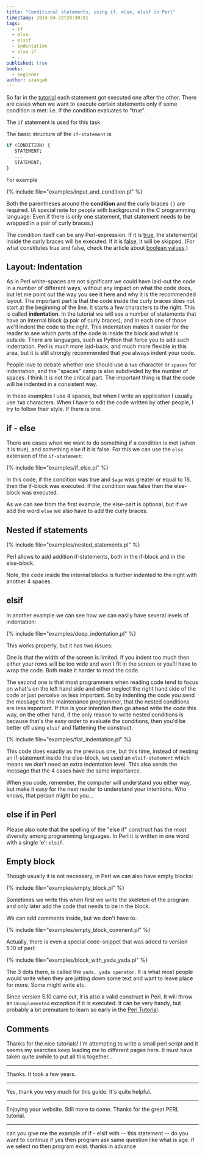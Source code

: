 ```yaml
---
title: "Conditional statements, using if, else, elsif in Perl"
timestamp: 2014-04-22T20:30:01
tags:
  - if
  - else
  - elsif
  - indentation
  - else if
  - ...
published: true
books:
  - beginner
author: szabgab
---
```



So far in the [tutorial](/perl-tutorial) each statement got executed one after the other. There
are cases when we want to execute certain statements only if some condition is met: i.e. if the condition
evaluates to "true".

The `if` statement is used for this task.


The basic structure of the `if-statement` is 

```perl
if (CONDITION) {
   STATEMENT;
   ...
   STATEMENT;
}
```

For example

{% include file="examples/input_and_condition.pl" %}

Both the parentheses around the **condition** and the curly braces `{}` are required.
(A special note for people with background in the C programming language:
Even if there is only one statement, that statement needs to be wrapped in a pair of curly braces.)

The condition itself can be any Perl-expression. If it is [true](/boolean-values-in-perl),
the statement(s) inside the curly braces will be executed. If it is [false](/boolean-values-in-perl),
it will be skipped. (For what constitutes true and false, check the article about [boolean values](/boolean-values-in-perl).)


## Layout: Indentation

As in Perl white-spaces are not significant we could have laid-out the code in a number of different ways, 
without any impact on what the code does, but let me point out the way you see it here and why
it is the recommended layout. The important part is that the code inside the curly braces does not start
at the beginning of the line. It starts a few characters to the right. This is called **indentation**.
In the tutorial we will see a number of statements that have an internal block (a pair of curly braces),
and in each one of those we'll indent the code to the right. This indentation makes it easier for the
reader to see which parts of the code is inside the block and what is outside.
There are languages, such as Python that force you to add such indentation. Perl is much more laid-back,
and much more flexible in this area, but it is still strongly recommended that you always indent your code.

People love to debate whether one should use a `tab` character or `spaces` for indentation,
and the "spaces" camp is also subdivided by the number of spaces. I think it is not the critical part.
The important thing is that the code will be indented in a consistent way.

In these examples I use 4 spaces, but when I write an application I usually use `TAB` characters.
When I have to edit the code written by other people, I try to follow their style. If there is one.

## if - else

There are cases when we want to do something if a condition is met (when it is true),
and something else if it is false.
For this we can use the `else` extension of the `if-statement`:

{% include file="examples/if_else.pl" %}

In this code, if the condition was true and `$age` was greater or equal to 18, then the if-block was executed.
If the condition was false then the else-block was executed.

As we can see from the first example, the else-part is optional, but if we add the word `else` we also have
to add the curly braces.

## Nested if statements

{% include file="examples/nested_statements.pl" %}

Perl allows to add addition if-statements, both in the if-block and in the else-block.

Note, the code inside the internal blocks is further indented to the right with another 4 spaces.

## elsif

In another example we can see how we can easily have several levels of indentation:

{% include file="examples/deep_indentation.pl" %}

This works properly, but it has two issues:

One is that the width of the screen is limited. If you indent too much then either your rows will be too wide and won't fit in
the screen or you'll have to wrap the code. Both make it harder to read the code.

The second one is that most programmers when reading code tend to focus on what's on the left hand side and either neglect the right hand side
of the code or just perceive as less important. So by indenting the code you send the message to the maintenance programmer, that the
nested conditions are less important.
If this is your intention then go ahead write the code this way, on the other hand, if the only reason to write nested conditions is
because that's the easy order to evaluate the conditions, then you'd be better off using `elsif` and flattening the construct.

{% include file="examples/flat_indentation.pl" %}

This code does exactly as the previous one, but this time, instead of nesting an if-statement inside the else-block,
we used an `elsif-statement` which means we don't need an extra indentation level.
This also sends the message that the 4 cases have the same importance.

When you code, remember, the computer will understand you either way, but make it easy for the next reader to understand
your intentions. Who knows, that person might be you...

## else if in Perl

Please also note that the spelling of the "else if" construct has the most diversity among programming languages.  In Perl it is written in one word with a single 'e': `elsif`.

## Empty block

Though usually it is not necessary, in Perl we can also have empty blocks:

{% include file="examples/empty_block.pl" %}

Sometimes we write this when first we write the skeleton of the program and only later
add the code that needs to be in the block.

We can add comments inside, but we don't have to.

{% include file="examples/empty_block_comment.pl" %}

Actually, there is even a special code-snippet that was added to version 5.10 of perl:

{% include file="examples/block_with_yada_yada.pl" %}

The 3 dots there, is called the `yada, yada operator`. It is what most people would
write when they are jotting down some text and want to leave place for more. Some might write
etc.

Since version 5.10 came out,  it is also a valid construct in Perl. It will throw an `Unimplemented` exception if it is executed.
It can be very handy, but probably a bit premature to learn so early in the [Perl Tutorial](/perl-tutorial).

## Comments

Thanks for the nice tutorials! I'm attempting to write a small perl script and it seems my searches keep leading me to different pages here. It must have taken quite awhile to put all this together...

---
Thanks. It took a few years.

<hr>
Yes, thank you very much for this guide. It's quite helpful.
<hr>

Enjoying your website. Still more to come. Thanks for the great PERL tutorial.
<hr>

can you give me the example of if - elsif with -- this statement -- do you want to continue if yes then program ask same question like what is age. if we select no then program exist.
thanks in advance

